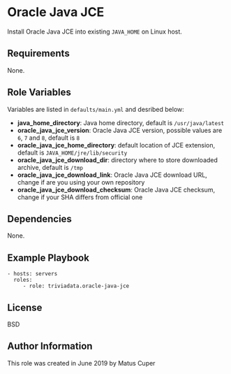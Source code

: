 Oracle Java JCE
=========

Install Oracle Java JCE into existing `JAVA_HOME` on Linux host.

Requirements
--------------
None.

Role Variables
--------------
Variables are listed in `defaults/main.yml` and desribed below:

* **java_home_directory**: Java home directory, default is `/usr/java/latest`
* **oracle_java_jce_version**: Oracle Java JCE version, possible values are `6`, `7` and `8`, default is `8`
* **oracle_java_jce_home_directory**: default location of JCE extension, default is `JAVA_HOME/jre/lib/security`
* **oracle_java_jce_download_dir**: directory where to store downloaded archive, default is `/tmp`
* **oracle_java_jce_download_link**: Oracle Java JCE download URL, change if are you using your own repository
* **oracle_java_jce_download_checksum**: Oracle Java JCE checksum, change if your SHA differs from official one

Dependencies
----------------
None.

Example Playbook
----------------

    - hosts: servers
      roles:
         - role: triviadata.oracle-java-jce

License
-------

BSD

Author Information
-------
This role was created in June 2019 by Matus Cuper
